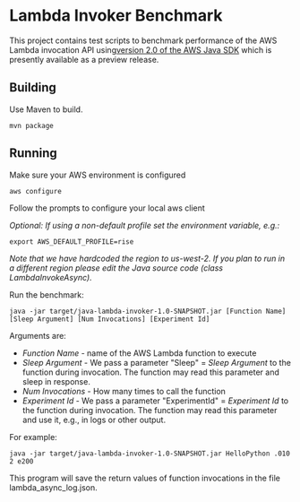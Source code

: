 # Lambda Invoker Benchmark

This project contains test scripts to benchmark performance of the AWS Lambda invocation API using[version 2.0
of the AWS Java SDK](https://aws.amazon.com/blogs/developer/aws-sdk-for-java-2-0-developer-preview/) which is presently
available as a preview release.

## Building

Use Maven to build.

```
mvn package
```

## Running

Make sure your AWS environment is configured
```
aws configure
```
Follow the prompts to configure your local aws client

*Optional: If using a non-default profile set the environment variable, e.g.:*
```
export AWS_DEFAULT_PROFILE=rise
```

*Note that we have hardcoded the region to us-west-2. If you plan to run in a
different region please edit the Java source code (class LambdaInvokeAsync).*

Run the benchmark:
```
java -jar target/java-lambda-invoker-1.0-SNAPSHOT.jar [Function Name] [Sleep Argument] [Num Invocations] [Experiment Id]
```

Arguments are:
- *Function Name* - name of the AWS Lambda function to execute
- *Sleep Argument* - We pass a parameter "Sleep" = *Sleep Argument* to the function during invocation.
  The function may read this parameter and sleep in response.
- *Num Invocations* - How many times to call the function
- *Experiment Id* - We pass a parameter "ExperimentId" = *Experiment Id* to the function during invocation.
  The function may read this parameter and use it, e.g., in logs or other output.

For example:
```
java -jar target/java-lambda-invoker-1.0-SNAPSHOT.jar HelloPython .010 2 e200
```

This program will save the return values of function invocations in the file lambda_async_log.json.